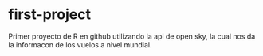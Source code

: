 # first-project
Primer proyecto de R en github utilizando la api de open sky, la cual nos da la informacon de los vuelos a nivel mundial.

